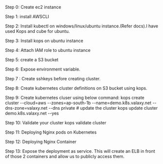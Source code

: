 Step 0: Create ec2 instance 

Step 1: install AWSCLI

Step 2: Install kubectl on windows/linux/ubuntu instance.(Refer docs).I have used Kops and cube for ubuntu.

Step 3: Install kops on ubuntu instance

Step 4: Attach IAM role to ubuntu instance

Step 5: create a S3 bucket

Step 6: Expose environment variable.

Step 7 : Create sshkeys before creating cluster.

Step 8: Create kubernetes cluster definitions on S3 bucket using kops.

Step 9: Create kubernetes cluser using below command:
      kops create cluster --cloud=aws --zones=ap-south-1b --name=demo.k8s.valaxy.net --dns-zone=valaxy.net --dns private
      # update the cluster
      kops update cluster demo.k8s.valaxy.net --yes
      
Step 10: Validate your cluster
      kops validate cluster

Step 11: Deploying Nginx pods on Kubernetes


Step 12: Deploying Nginx Container

Step 13: Expose the deployment as service. This will create an ELB in front of those 2 containers and allow us to publicly access them.




















